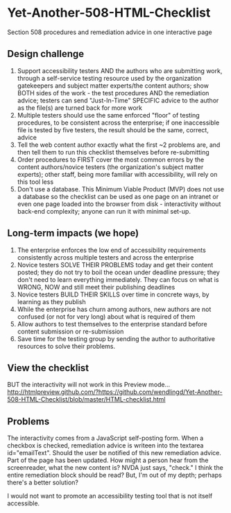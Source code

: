 # Yet-Another-508-HTML-Checklist
Section 508 procedures and remediation advice in one interactive page

## Design challenge ##

1. Support accessibility testers AND the authors who are submitting work, through a self-service testing resource used by the organization gatekeepers and subject matter experts/the content authors; show BOTH sides of the work - the test procedures AND the remediation advice; testers can send "Just-In-Time" SPECIFIC advice to the author as the file(s) are turned back for more work
2. Multiple testers should use the same enforced "floor" of testing procedures, to be consistent across the enterprise; if one inaccessible file is tested by five testers, the result should be the same, correct, advice
3. Tell the web content author exactly what the first ~2 problems are, and then tell them to run this checklist themselves before re-submitting
4. Order procedures to FIRST cover the most common errors by the content authors/novice testers (the organization's subject matter experts); other staff, being more familiar with accessibility, will rely on this tool less
5. Don't use a database. This Minimum Viable Product (MVP) does not use a database so the checklist can be used as one page on an intranet or even one page loaded into the browser from disk - interactivity without back-end complexity; anyone can run it with minimal set-up.

## Long-term impacts (we hope) ##
1. The enterprise enforces the low end of accessibility requirements consistently across multiple testers and across the enterprise
2. Novice testers SOLVE THEIR PROBLEMS today and get their content posted; they do not try to boil the ocean under deadline pressure; they don't need to learn everything immediately. They can focus on what is WRONG, NOW and still meet their publishing deadlines
3. Novice testers BUILD THEIR SKILLS over time in concrete ways, by learning as they publish
4. While the enterprise has churn among authors, new authors are not confused (or not for very long) about what is required of them
5. Allow authors to test themselves to the enterprise standard before content submission or re-submission
6. Save time for the testing group by sending the author to authoritative resources to solve their problems.

## View the checklist ##

BUT the interactivity will not work in this Preview mode...
http://htmlpreview.github.com/?https://github.com/wendlingd/Yet-Another-508-HTML-Checklist/blob/master/HTML-checklist.html

## Problems ##

The interactivity comes from a JavaScript self-posting form. When a checkbox is checked, remediation advice is writeen into the textarea id="emailText". Should the user be notified of this new remediation advice. Part of the page has been updated. How might a person hear from the screenreader, what the new content is? NVDA just says, "check." I think the entire remediation block should be read? But, I'm out of my depth; perhaps there's a better solution?

I would not want to promote an accessibility testing tool that is not itself accessible.
